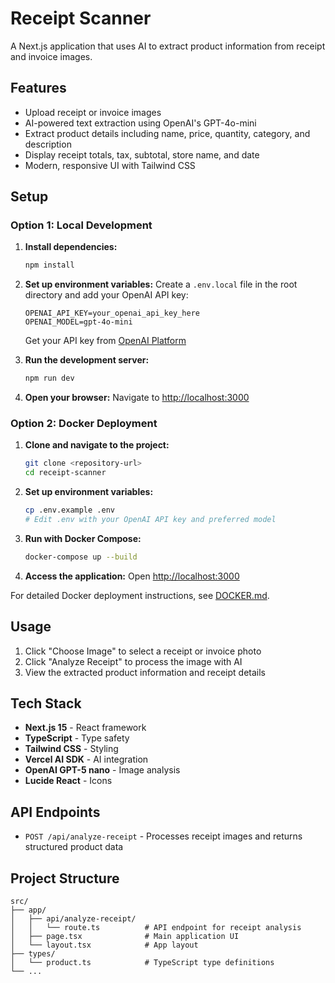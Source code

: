 # Receipt Scanner

A Next.js application that uses AI to extract product information from receipt and invoice images.

## Features

- Upload receipt or invoice images
- AI-powered text extraction using OpenAI's GPT-4o-mini
- Extract product details including name, price, quantity, category, and description
- Display receipt totals, tax, subtotal, store name, and date
- Modern, responsive UI with Tailwind CSS

## Setup

### Option 1: Local Development

1. **Install dependencies:**
   ```bash
   npm install
   ```

2. **Set up environment variables:**
   Create a `.env.local` file in the root directory and add your OpenAI API key:
   ```
   OPENAI_API_KEY=your_openai_api_key_here
   OPENAI_MODEL=gpt-4o-mini
   ```
   
   Get your API key from [OpenAI Platform](https://platform.openai.com/api-keys)

3. **Run the development server:**
   ```bash
   npm run dev
   ```

4. **Open your browser:**
   Navigate to [http://localhost:3000](http://localhost:3000)

### Option 2: Docker Deployment

1. **Clone and navigate to the project:**
   ```bash
   git clone <repository-url>
   cd receipt-scanner
   ```

2. **Set up environment variables:**
   ```bash
   cp .env.example .env
   # Edit .env with your OpenAI API key and preferred model
   ```

3. **Run with Docker Compose:**
   ```bash
   docker-compose up --build
   ```

4. **Access the application:**
   Open [http://localhost:3000](http://localhost:3000)

For detailed Docker deployment instructions, see [DOCKER.md](./DOCKER.md).

## Usage

1. Click "Choose Image" to select a receipt or invoice photo
2. Click "Analyze Receipt" to process the image with AI
3. View the extracted product information and receipt details

## Tech Stack

- **Next.js 15** - React framework
- **TypeScript** - Type safety
- **Tailwind CSS** - Styling
- **Vercel AI SDK** - AI integration
- **OpenAI GPT-5 nano** - Image analysis
- **Lucide React** - Icons

## API Endpoints

- `POST /api/analyze-receipt` - Processes receipt images and returns structured product data

## Project Structure

```
src/
├── app/
│   ├── api/analyze-receipt/
│   │   └── route.ts          # API endpoint for receipt analysis
│   ├── page.tsx              # Main application UI
│   └── layout.tsx            # App layout
├── types/
│   └── product.ts            # TypeScript type definitions
└── ...
```